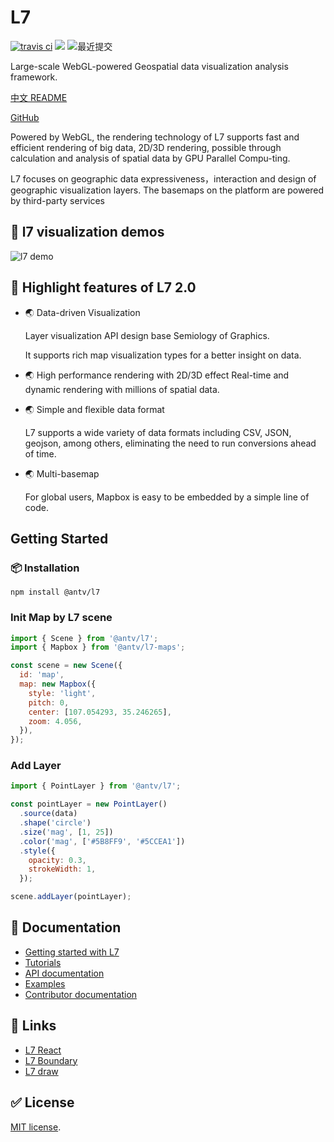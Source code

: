 # L7

[![travis ci](https://travis-ci.com/antvis/L7.svg?branch=master)](https://travis-ci.com/antvis/L7) [![](https://flat.badgen.net/npm/v/@antv/l7?icon=npm)](https://www.npmjs.com/package/@antv/l7) ![最近提交](https://badgen.net/github/last-commit/antvis/L7)

Large-scale WebGL-powered Geospatial data visualization analysis framework.

[中文 README](./README.zh-CN.md)

[GitHub](https://github.com/antvis/L7)

Powered by WebGL, the rendering technology of L7 supports fast and efficient rendering of big data, 2D/3D rendering, possible through calculation and analysis of spatial data by GPU Parallel Compu-ting.

L7 focuses on geographic data expressiveness，interaction and design of geographic visualization layers. The basemaps on the platform are powered by third-party services

## 🌄 l7 visualization demos

![l7 demo](https://gw.alipayobjects.com/mdn/rms_855bab/afts/img/A*S-73QpO8d0YAAAAAAAAAAABkARQnAQ)

## 🌟 Highlight features of L7 2.0

- 🌏 Data-driven Visualization

  Layer visualization API design base Semiology of Graphics.

  It supports rich map visualization types for a better insight on data.

- 🌏 High performance rendering with 2D/3D effect
  Real-time and dynamic rendering with millions of spatial data.

- 🌏 Simple and flexible data format

  L7 supports a wide variety of data formats including CSV, JSON, geojson, among others, eliminating the need to run conversions ahead of time.

- 🌏 Multi-basemap

  For global users, Mapbox is easy to be embedded by a simple line of code.

## Getting Started

### 📦 Installation

```
npm install @antv/l7
```

### Init Map by L7 scene

```javascript
import { Scene } from '@antv/l7';
import { Mapbox } from '@antv/l7-maps';

const scene = new Scene({
  id: 'map',
  map: new Mapbox({
    style: 'light',
    pitch: 0,
    center: [107.054293, 35.246265],
    zoom: 4.056,
  }),
});
```

### Add Layer

```javascript
import { PointLayer } from '@antv/l7';

const pointLayer = new PointLayer()
  .source(data)
  .shape('circle')
  .size('mag', [1, 25])
  .color('mag', ['#5B8FF9', '#5CCEA1'])
  .style({
    opacity: 0.3,
    strokeWidth: 1,
  });

scene.addLayer(pointLayer);
```

## :memo: Documentation

- [Getting started with L7](https://l7.antv.vision/en/docs/api/l7)
- [Tutorials](https://l7.antv.vision/en/docs/tutorial/quickstart)
- [API documentation](https://l7.antv.vision/en/docs/api/l7)
- [Examples](https://l7.antv.vision/en/examples/gallery/basic)
- [Contributor documentation](./.github/CONTRIBUTING.md)

## 🔗 Links

- [L7 React](https://github.com/antvis/L7-React)
- [L7 Boundary](https://github.com/antvis/L7-boundary)
- [L7 draw](https://github.com/antvis/L7-draw)

## ✅ License

[MIT license](./LICENSE).
